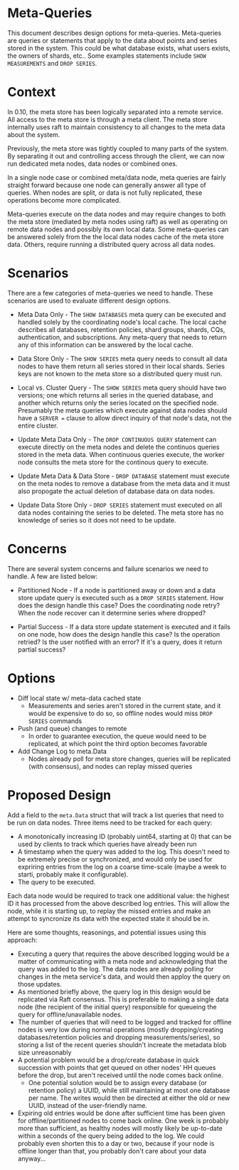 # Meta-Queries

This document describes design options for meta-queries.  Meta-queries are queries
or statements that apply to the data about points and series stored in the
system.  This could be what database exists, what users exists, the owners
of shards, etc.. Some examples statements include `SHOW MEASUREMENTS` and 
`DROP SERIES`.

# Context

In 0.10, the meta store has been logically separated into a remote service.  All
access to the meta store is through a meta client.  The meta store internally
uses raft to maintain consistency to all changes to the meta data about the
system.  

Previously, the meta store was tightly coupled to many parts of the system.
By separating it out and controlling access through the client, we can now run
dedicated meta nodes, data nodes or combined ones.

In a single node case or combined meta/data node, meta queries are fairly straight
forward because one node can generally answer all type of queries.  When nodes
are split, or data is not fully replicated, these operations become more complicated.

Meta-queries execute on the data nodes and may require changes to both the
meta store (mediated by meta nodes using raft) as well as operating on remote data
nodes and possibly its own local data.  Some meta-queries can be answered solely 
from the the local data nodes cache of the meta store data.  Others, require 
running a distributed query across all data nodes.

# Scenarios

There are a few categories of meta-queries we need to handle.  These scenarios
are used to evaluate different design options.

* Meta Data Only - The `SHOW DATABASES` meta query can be executed and handled
solely by the coordinating node's local cache.  The local cache describes all
databases, retention policies, shard groups, shards, CQs, authentication, and
subscriptions.  Any meta-query that needs to return any of this information
can be answered by the local cache.

* Data Store Only - The `SHOW SERIES` meta query needs to consult all data
nodes to have them return all series stored in their local shards.  Series
keys are not known to the meta store so a distributed query must run.

* Local vs. Cluster Query - The `SHOW SERIES` meta query should have two 
versions; one which returns all series in the queried database, and another
which returns only the series located on the specified node. Presumably the
meta queries which execute against data nodes should have a `SERVER =` clause
to allow direct inquiry of that node's data, not the entire cluster.

* Update Meta Data Only - The `DROP CONTINUOUS QUERY` statement can execute
directly on the meta nodes and delete the continuos queries stored in the meta
data.  When continuous queries execute, the worker node consults the meta 
store for the continous query to execute.

* Update Meta Data & Data Store - `DROP DATABASE` statement must execute on
the meta nodes to remove a database from the meta data and it must also
propogate the actual deletion of database data on data nodes.

* Update Data Store Only - `DROP SERIES` statement must executed on all data
nodes containing the series to be deleted.  The meta store has no knowledge of
series so it does not need to be update.

# Concerns

There are several system concerns and failure scenarios we need to handle. A
few are listed below:

* Partitioned Node - If a node is partitioned away or down and a data store
update query is executed such as a `DROP SERIES` statement.  How does the
design handle this case?  Does the coordinating node retry?  When the node
recover can it determine series where dropped? 

* Partial Success - If a data store update statement is executed and it fails 
on one node, how does the design handle this case?  Is the operation retried?
Is the user notified with an error?  If it's a query, does it return partial
success?


# Options

* Diff local state w/ meta-data cached state 
  * Measurements and series aren't stored in the current state, and it would be
    expensive to do so, so offline nodes would miss `DROP SERIES` commands
* Push (and queue) changes to remote
  * In order to guarantee execution, the queue would need to be replicated, at
    which point the third option becomes favorable
* Add Change Log to meta.Data
  * Nodes already poll for meta store changes, queries will be replicated (with
    consensus), and nodes can replay missed queries

# Proposed Design

Add a field to the `meta.Data` struct that will track a list queries that need
to be run on data nodes. Three items need to be tracked for each query:

 - A monotonically increasing ID (probably uint64, starting at 0) that can be
   used by clients to track which queries have already been run
 - A timestamp when the query was added to the log. This doesn't need to be
   extremely precise or synchronized, and would only be used for expriring
   entries from the log on a coarse time-scale (maybe a week to starti, probably
   make it configurable).
 - The query to be executed.

Each data node would be required to track one additional value: the highest ID
it has processed from the above described log entries. This will allow the node,
while it is starting up, to replay the missed entries and make an attempt to
syncronize its data with the expected state it should be in.

Here are some thoughts, reasonings, and potential issues using this approach:

 - Executing a query that requires the above described logging would be a matter
   of communicating with a meta node and acknowledging that the query was added
   to the log. The data nodes are already polling for changes in the meta
   service's data, and would then apploy the query on those updates.
 - As mentioned briefly above, the query log in this design would be replicated
   via Raft consensus. This is preferable to making a single data node (the
   recipient of the initial query) responsible for queueing the query for
   offline/unavailable nodes.
 - The number of queries that will need to be logged and tracked for offline
   nodes is very low during normal operations (mostly dropping/creating
   databases/retention policies and dropping measurements/series), so storing
   a list of the recent queries shouldn't increate the metadata blob size
   unreasonably
 - A potential problem would be a drop/create database in quick succession with
   points that get queued on other nodes' HH queues before the drop, but aren't
   received until the node comes back online.
    - One potential solution would be to assign every database (or retention
      policy) a UUID, while still maintaining at most one database per name. The
      writes would then be directed at either the old or new UUID, instead of
      the user-friendly name.
 - Expiring old entries would be done after sufficient time has been given for
   offline/partitioned nodes to come back online. One week is probably more than
   sufficient, as healthy nodes will mostly likely be up-to-date within a
   seconds of the query being added to the log. We could probably even shorten
   this to a day or two, because if your node is offline longer than that, you
   probably don't care about your data anyway...
